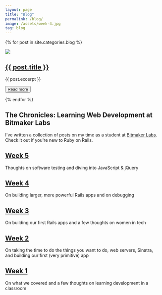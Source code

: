 ```yaml
---
layout: page
title: "Blog"
permalink: /blog/
image: /assets/week-4.jpg
tag: blog
---
```


{% for post in site.categories.blog %}

 <img src="{{ post.image }}"> 
<h2 class="page-list-item"><a class="post-link" href="{{ post.url | prepend: site.baseurl }}"> {{ post.title }}</a></h2>
<p> {{ post.excerpt }} </p>
<button><a class="post-link" href="{{ post.url | prepend: site.baseurl }}">Read more</a></button>

{% endfor %}

<h2 class="collection-title"> The Chronicles: Learning Web Development at Bitmaker Labs </h2> 

<p> 
  I've written a collection of posts on my time as a student at <a href="https://bitmakerlabs.com/" target="_blank">Bitmaker Labs</a>. Check it out if you're new to Ruby on Rails. 
</p> 

<h2 class="page-list-item">
  <a href="https://medium.com/the-chronicles-learning-web-development-at/the-chronicles-learning-web-development-at-bitmaker-labs-week-5-549085f536bf" target="_blank"> Week 5</a>
</h2>
<p>Thoughts on software testing and diving into JavaScript & jQuery</p>

<h2 class="page-list-item">
  <a href="https://medium.com/the-chronicles-learning-web-development-at/the-chronicles-learning-web-development-at-bitmaker-labs-week-4-5d106238ebe5" target="_blank"> Week 4</a>
</h2>
<p>On building larger, more powerful Rails apps and on debugging</p>

<h2 class="page-list-item">
  <a href="https://medium.com/the-chronicles-learning-web-development-at/the-chronicles-learning-web-development-at-bitmaker-labs-week-3-4ea646ad5dbf" target="_blank"> Week 3</a>
</h2>
<p>On building our first Rails apps and a few thoughts on women in tech</p>

<h2 class="page-list-item">
<a href="https://medium.com/the-chronicles-learning-web-development-at/the-chronicles-learning-web-development-at-bitmaker-labs-week-2-b5ce9524601a" target="_blank"> Week 2</a>
</h2>
<p>On taking the time to do the things you want to do, web servers, Sinatra, and building our first (very primitive) app</p>

<h2 class="page-list-item">
  <a href="https://medium.com/the-chronicles-learning-web-development-at/the-chronicles-learning-web-development-at-bitmaker-labs-e8e91656c546" target="_blank"> Week 1</a>
</h2>
<p>On what we covered and a few thoughts on learning development in a classroom</p>